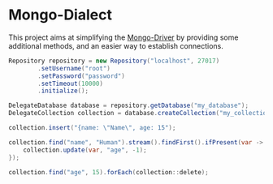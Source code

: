 # Mongo-Dialect
 
This project aims at simplifying the [Mongo-Driver](https://github.com/mongodb/mongo-java-driver) 
by providing some additional methods, and an easier way to establish connections.

```java
Repository repository = new Repository("localhost", 27017)
        .setUsername("root")
        .setPassword("password")
        .setTimeout(10000)
        .initialize();

DelegateDatabase database = repository.getDatabase("my_database");
DelegateCollection collection = database.createCollection("my_collection");

collection.insert("{name: \"Name\", age: 15");

collection.find("name", "Human").stream().findFirst().ifPresent(var -> {
    collection.update(var, "age", -1);
});

collection.find("age", 15).forEach(collection::delete);
```


